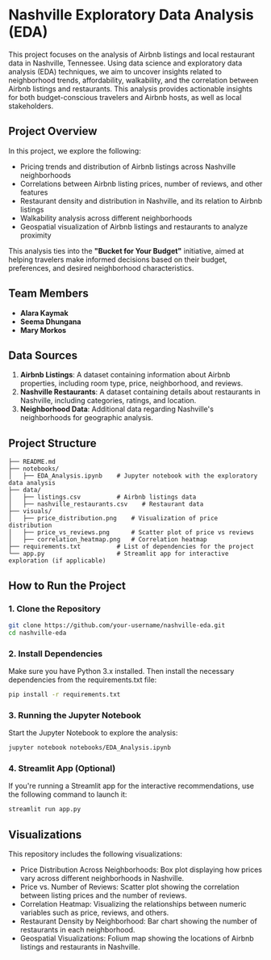 # Nashville Exploratory Data Analysis (EDA)

This project focuses on the analysis of Airbnb listings and local restaurant data in Nashville, Tennessee. Using data science and exploratory data analysis (EDA) techniques, we aim to uncover insights related to neighborhood trends, affordability, walkability, and the correlation between Airbnb listings and restaurants. This analysis provides actionable insights for both budget-conscious travelers and Airbnb hosts, as well as local stakeholders.

## Project Overview

In this project, we explore the following:

- Pricing trends and distribution of Airbnb listings across Nashville neighborhoods
- Correlations between Airbnb listing prices, number of reviews, and other features
- Restaurant density and distribution in Nashville, and its relation to Airbnb listings
- Walkability analysis across different neighborhoods
- Geospatial visualization of Airbnb listings and restaurants to analyze proximity

This analysis ties into the **"Bucket for Your Budget"** initiative, aimed at helping travelers make informed decisions based on their budget, preferences, and desired neighborhood characteristics.

## Team Members

- **Alara Kaymak**
- **Seema Dhungana**
- **Mary Morkos**

## Data Sources

1. **Airbnb Listings**: A dataset containing information about Airbnb properties, including room type, price, neighborhood, and reviews.
2. **Nashville Restaurants**: A dataset containing details about restaurants in Nashville, including categories, ratings, and location.
3. **Neighborhood Data**: Additional data regarding Nashville's neighborhoods for geographic analysis.

## Project Structure

```
├── README.md
├── notebooks/
│   ├── EDA_Analysis.ipynb    # Jupyter notebook with the exploratory data analysis
├── data/
│   ├── listings.csv          # Airbnb listings data
│   ├── nashville_restaurants.csv    # Restaurant data
├── visuals/
│   ├── price_distribution.png    # Visualization of price distribution
│   ├── price_vs_reviews.png      # Scatter plot of price vs reviews
│   ├── correlation_heatmap.png   # Correlation heatmap
├── requirements.txt          # List of dependencies for the project
└── app.py                    # Streamlit app for interactive exploration (if applicable)
```

## How to Run the Project

### 1. **Clone the Repository**
```bash
git clone https://github.com/your-username/nashville-eda.git
cd nashville-eda
```

### 2. **Install Dependencies**
Make sure you have Python 3.x installed. Then install the necessary dependencies from the requirements.txt file:
```bash
pip install -r requirements.txt
```

### 3. **Running the Jupyter Notebook**
Start the Jupyter Notebook to explore the analysis:
```bash
jupyter notebook notebooks/EDA_Analysis.ipynb
```

### 4. **Streamlit App (Optional)**
If you're running a Streamlit app for the interactive recommendations, use the following command to launch it:
```bash
streamlit run app.py
```

## Visualizations

This repository includes the following visualizations:

- Price Distribution Across Neighborhoods: Box plot displaying how prices vary across different neighborhoods in Nashville.
- Price vs. Number of Reviews: Scatter plot showing the correlation between listing prices and the number of reviews.
- Correlation Heatmap: Visualizing the relationships between numeric variables such as price, reviews, and others.
- Restaurant Density by Neighborhood: Bar chart showing the number of restaurants in each neighborhood.
- Geospatial Visualizations: Folium map showing the locations of Airbnb listings and restaurants in Nashville.
